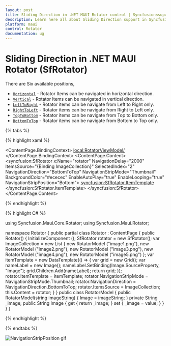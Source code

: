 ```yaml
---
layout: post
title: Sliding Direction in .NET MAUI Rotator control | Syncfusion<sup>®</sup>
description: Learn here all about Sliding Direction support in Syncfusion<sup>®</sup> .NET MAUI Rotator (SfRotator) control and more.
platform: maui 
control: Rotator
documentation: ug
---
```


# Sliding Direction in .NET MAUI Rotator (SfRotator)

There are Six available positions,

* [`Horizontal`](https://help.syncfusion.com/cr/maui/Syncfusion.Maui.Core.Rotator.NavigationDirection.html#Syncfusion_Maui_Core_Rotator_NavigationDirection_Horizontal) - Rotator Items can be navigated in horizontal direction.
* [`Vertical`](https://help.syncfusion.com/cr/maui/Syncfusion.Maui.Core.Rotator.NavigationDirection.html#Syncfusion_Maui_Core_Rotator_NavigationDirection_Vertical) - Rotator Items can be navigated in vertical direction.
* [`LeftToRight`](https://help.syncfusion.com/cr/maui/Syncfusion.Maui.Core.Rotator.NavigationDirection.html#Syncfusion_Maui_Core_Rotator_NavigationDirection_LeftToRight) - Rotator items can be navigate from Left to Right only.
* [`RightToLeft`](https://help.syncfusion.com/cr/maui/Syncfusion.Maui.Core.Rotator.NavigationDirection.html#Syncfusion_Maui_Core_Rotator_NavigationDirection_RightToLeft) - Rotator items can be navigate from Right to Left only.
* [`TopToBottom`](https://help.syncfusion.com/cr/maui/Syncfusion.Maui.Core.Rotator.NavigationDirection.html#Syncfusion_Maui_Core_Rotator_NavigationDirection_TopToBottom) - Rotator items can be navigate from Top to Bottom only.
* [`BottomToTop`](https://help.syncfusion.com/cr/maui/Syncfusion.Maui.Core.Rotator.NavigationDirection.html#Syncfusion_Maui_Core_Rotator_NavigationDirection_BottomToTop) - Rotator items can be navigate from Bottom to Top only.

{% tabs %}

{% highlight xaml %}

<?xml version="1.0" encoding="utf-8" ?>
<ContentPage xmlns="http://schemas.microsoft.com/dotnet/2021/maui"
            xmlns:x="http://schemas.microsoft.com/winfx/2009/xaml"
            xmlns:syncfusion="clr-namespace:Syncfusion.Maui.Rotator;assembly=Syncfusion.Maui.Rotator"
            xmlns:local="clr-namespace:Rotator"
            x:Class="Rotator.Rotator">
    <ContentPage.BindingContext>
        <local:RotatorViewModel/>
    </ContentPage.BindingContext>
    <ContentPage.Content>
        <syncfusion:SfRotator x:Name="rotator" 
                        NavigationDelay="2000" 
                        ItemsSource="{Binding ImageCollection}" 
                        SelectedIndex="2"
                        NavigationDirection="BottomToTop"
                        NavigationStripMode="Thumbnail" 
                        BackgroundColor="#ececec"
                        EnableAutoPlay="true"
                        EnableLooping="true"
                        NavigationStripPosition="Bottom">
            <syncfusion:SfRotator.ItemTemplate>
                <DataTemplate>
                    <Image  Source="{Binding Image}"/>
                </DataTemplate>
            </syncfusion:SfRotator.ItemTemplate>
        </syncfusion:SfRotator>
    </ContentPage.Content>
</ContentPage>

{% endhighlight %}

{% highlight C# %}

using Syncfusion.Maui.Core.Rotator;
using Syncfusion.Maui.Rotator;

namespace Rotator
{
    public partial class Rotator : ContentPage
    {
        public Rotator()
        {
            InitializeComponent ();
            SfRotator rotator = new SfRotator();
            var ImageCollection = new List<RotatorModel> {
            new RotatorModel ("image1.png"),
            new RotatorModel ("image2.png"),
            new RotatorModel ("image3.png"),
            new RotatorModel ("image4.png"),
            new RotatorModel ("image5.png")
            };
            var itemTemplate = new DataTemplate(() =>
            {
                var grid = new Grid();
                var nameLabel = new Image();
                nameLabel.SetBinding(Image.SourceProperty, "Image");
                grid.Children.Add(nameLabel);
                return grid;
            });
            rotator.ItemTemplate = itemTemplate;
            rotator.NavigationStripMode = NavigationStripMode.Thumbnail;
            rotator.NavigationDirection = NavigationDirection.BottomToTop;
            rotator.ItemsSource = ImageCollection;
            this.Content = rotator;
        }
    }
    public class RotatorModel
    {
        public RotatorModel(string imageString)
        {
            Image = imageString;
        }
        private String _image;
        public String Image
        {
            get { return _image; }
            set { _image = value; }
        }
    }
}

{% endhighlight %}

{% endtabs %}

![NavigationStripPosition gif](images/NavigationStripPosition.gif)
